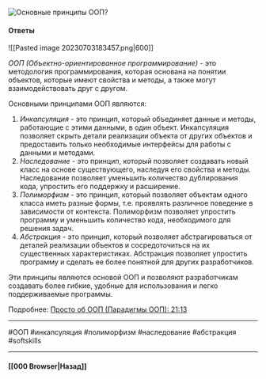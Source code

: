![Основные принципы ООП?](https://youtu.be/w-vUj0gHGgg?t=538)

#### Ответы

![[Pasted image 20230703183457.png|600]]

*ООП (Объектно-ориентированное программирование)* - это методология программирования, которая основана на понятии объектов, которые имеют свойства и методы, а также могут взаимодействовать друг с другом. 

Основными принципами ООП являются:
1. *Инкапсуляция* - это принцип, который объединяет данные и методы, работающие с этими данными, в один объект. Инкапсуляция позволяет скрыть детали реализации объекта от других объектов и предоставить только необходимые интерфейсы для работы с данными и методами.
2. *Наследование* - это принцип, который позволяет создавать новый класс на основе существующего, наследуя его свойства и методы. Наследование позволяет уменьшить количество дублирования кода, упростить его поддержку и расширение.
3. *Полиморфизм* - это принцип, который позволяет объектам одного класса иметь разные формы, т.е. проявлять различное поведение в зависимости от контекста. Полиморфизм позволяет упростить программу и уменьшить количество кода, необходимого для решения задач.
4. *Абстракция* - это принцип, который позволяет абстрагироваться от деталей реализации объектов и сосредоточиться на их существенных характеристиках. Абстракция позволяет упростить программу и сделать ее более понятной для других разработчиков.

Эти принципы являются основой ООП и позволяют разработчикам создавать более гибкие, удобные для использования и легко поддерживаемые программы.

Подробнее: [Просто об ООП (Парадигмы ООП): 21:13](https://www.youtube.com/watch?v=VjGdjqyXbhg&list=PLNkWIWHIRwMGlOBjDYTeqnNcuZ2cH1_7-&index=9)

___
#ООП #инкапсуляция #полиморфизм #наследование #абстракция #softskills


___

#### [[000 Browser|Назад]]